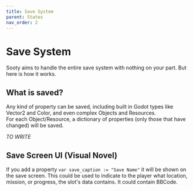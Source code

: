 ```yaml
---
title: Save System
parent: States
nav_order: 2
---
```


# Save System

Sooty aims to handle the entire save system with nothing on your part. But here is how it works.

## What is saved?
Any kind of property can be saved, including built in Godot types like Vector2 and Color, and even complex Objects and Resources.  
For each Object/Resource, a dictionary of properties (only those that have changed) will be saved.  

*TO WRITE*

## Save Screen UI (Visual Novel)
If you add a property `var save_caption := "Save Name"` it will be shown on the save screen. This could be used to indicate to the player what location, mission, or progress, the slot's data contains. It could contain BBCode.
